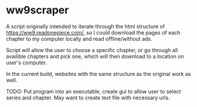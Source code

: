 # ww9scraper
A script originally intended to iterate through the html structure of https://ww9.readonepiece.com/, so I could download the pages of each chapter
to my computer locally and read offline/without ads.

Script will allow the user to choose a specific chapter, or go through all availible chapters and pick one, which will then download to a location
on user's computer.

In the current build, websites with the same structure as the original work as well.

TODO: Put program into an executable, create gui to allow user to select series and chapter. May want to create text file with necessary urls.
